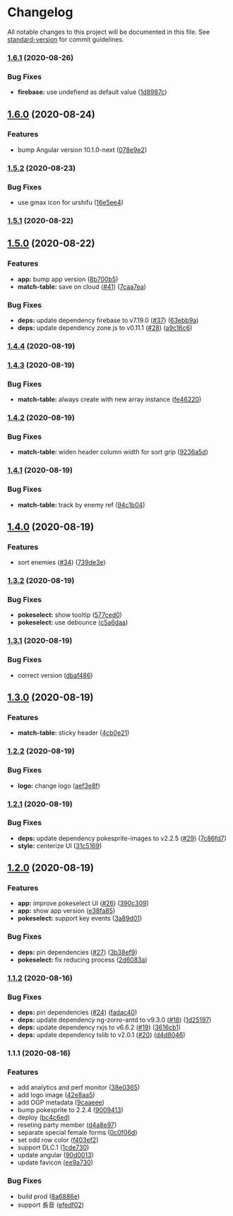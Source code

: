 # Changelog

All notable changes to this project will be documented in this file. See [standard-version](https://github.com/conventional-changelog/standard-version) for commit guidelines.

### [1.6.1](https://github.com/lacolaco/pokepartymatch/compare/v1.6.0...v1.6.1) (2020-08-26)


### Bug Fixes

* **firebase:** use undefiend as default value ([1d8987c](https://github.com/lacolaco/pokepartymatch/commit/1d8987cd72be65dba25fd5da642605a5ff03b738))

## [1.6.0](https://github.com/lacolaco/pokepartymatch/compare/v1.5.2...v1.6.0) (2020-08-24)


### Features

* bump Angular version 10.1.0-next ([078e9e2](https://github.com/lacolaco/pokepartymatch/commit/078e9e2e9ae252c81fecfdf19dd11ef83d4a101d))

### [1.5.2](https://github.com/lacolaco/pokepartymatch/compare/v1.5.1...v1.5.2) (2020-08-23)


### Bug Fixes

* use gmax icon for urshifu ([16e5ee4](https://github.com/lacolaco/pokepartymatch/commit/16e5ee4c52912c59b9bf7a35fc9d260f21a5fddd))

### [1.5.1](https://github.com/lacolaco/pokepartymatch/compare/v1.5.0...v1.5.1) (2020-08-22)

## [1.5.0](https://github.com/lacolaco/pokepartymatch/compare/v1.4.4...v1.5.0) (2020-08-22)


### Features

* **app:** bump app version ([8b700b5](https://github.com/lacolaco/pokepartymatch/commit/8b700b582b9756b00be6128598f107007fbe4b26))
* **match-table:** save on cloud ([#41](https://github.com/lacolaco/pokepartymatch/issues/41)) ([7caa7ea](https://github.com/lacolaco/pokepartymatch/commit/7caa7ea69871dcc046b129c3b4e04e9457003086))


### Bug Fixes

* **deps:** update dependency firebase to v7.19.0 ([#37](https://github.com/lacolaco/pokepartymatch/issues/37)) ([63ebb9a](https://github.com/lacolaco/pokepartymatch/commit/63ebb9a757f0c3e887a3e6ed84009d595978da97))
* **deps:** update dependency zone.js to v0.11.1 ([#28](https://github.com/lacolaco/pokepartymatch/issues/28)) ([a9c16c6](https://github.com/lacolaco/pokepartymatch/commit/a9c16c67faf3530e89baca57187c89f1989c6a33))

### [1.4.4](https://github.com/lacolaco/pokepartymatch/compare/v1.4.3...v1.4.4) (2020-08-19)

### [1.4.3](https://github.com/lacolaco/pokepartymatch/compare/v1.4.2...v1.4.3) (2020-08-19)


### Bug Fixes

* **match-table:** always create with new array instance ([fe46220](https://github.com/lacolaco/pokepartymatch/commit/fe46220b7737a3ff85ec5eddac3b4fd1bcf79712))

### [1.4.2](https://github.com/lacolaco/pokepartymatch/compare/v1.4.1...v1.4.2) (2020-08-19)


### Bug Fixes

* **match-table:** widen header column width for sort grip ([9236a5d](https://github.com/lacolaco/pokepartymatch/commit/9236a5dca6a6564cb5cffca2f95614fdb300a874))

### [1.4.1](https://github.com/lacolaco/pokepartymatch/compare/v1.4.0...v1.4.1) (2020-08-19)


### Bug Fixes

* **match-table:** track by enemy ref ([94c1b04](https://github.com/lacolaco/pokepartymatch/commit/94c1b047d42d2a2b8482218c5dfcba8d1501d7ec))

## [1.4.0](https://github.com/lacolaco/pokepartymatch/compare/v1.3.2...v1.4.0) (2020-08-19)


### Features

* sort enemies ([#34](https://github.com/lacolaco/pokepartymatch/issues/34)) ([739de3e](https://github.com/lacolaco/pokepartymatch/commit/739de3ed25bd628ef7739785f11d1f8b899b19e9))

### [1.3.2](https://github.com/lacolaco/pokepartymatch/compare/v1.3.1...v1.3.2) (2020-08-19)


### Bug Fixes

* **pokeselect:** show tooltip ([577ced0](https://github.com/lacolaco/pokepartymatch/commit/577ced071b1f996eefdd17d77c187080d6d5b046))
* **pokeselect:** use debounce ([c5a6daa](https://github.com/lacolaco/pokepartymatch/commit/c5a6daa66d35fbc6389141a294032caf07203cf0))

### [1.3.1](https://github.com/lacolaco/pokepartymatch/compare/v1.3.0...v1.3.1) (2020-08-19)


### Bug Fixes

* correct version ([dbaf486](https://github.com/lacolaco/pokepartymatch/commit/dbaf48629c67197c8da3084201bd705a81892162))

## [1.3.0](https://github.com/lacolaco/pokepartymatch/compare/v1.2.2...v1.3.0) (2020-08-19)


### Features

* **match-table:** sticky header ([4cb0e21](https://github.com/lacolaco/pokepartymatch/commit/4cb0e211a489e305584b9c9c1b7d12a5d97e6fe5))

### [1.2.2](https://github.com/lacolaco/pokepartymatch/compare/v1.2.1...v1.2.2) (2020-08-19)


### Bug Fixes

* **logo:** change logo ([aef3e8f](https://github.com/lacolaco/pokepartymatch/commit/aef3e8f0d6fb95d2ddb4e0c943defad9413aaeb2))

### [1.2.1](https://github.com/lacolaco/pokepartymatch/compare/v1.2.0...v1.2.1) (2020-08-19)


### Bug Fixes

* **deps:** update dependency pokesprite-images to v2.2.5 ([#29](https://github.com/lacolaco/pokepartymatch/issues/29)) ([7c86fd7](https://github.com/lacolaco/pokepartymatch/commit/7c86fd749154f03c552ba52432ab19f9d851d12c))
* **style:** centerize UI ([31c5169](https://github.com/lacolaco/pokepartymatch/commit/31c516921d9565697ad4eb346875e4b9ebef3592))

## [1.2.0](https://github.com/lacolaco/pokepartymatch/compare/v1.1.2...v1.2.0) (2020-08-19)


### Features

* **app:** improve pokeselect UI ([#26](https://github.com/lacolaco/pokepartymatch/issues/26)) ([390c309](https://github.com/lacolaco/pokepartymatch/commit/390c309c1c9eafe067e8380cce77bb3642195881))
* **app:** show app version ([e38fa85](https://github.com/lacolaco/pokepartymatch/commit/e38fa85853dae3476c9c29e7b99c12e450f1e231))
* **pokeselect:** support key events ([3a89d01](https://github.com/lacolaco/pokepartymatch/commit/3a89d01d06c1debc5cb760a6eeeb3fa7c921f5f5))


### Bug Fixes

* **deps:** pin dependencies ([#27](https://github.com/lacolaco/pokepartymatch/issues/27)) ([3b38ef9](https://github.com/lacolaco/pokepartymatch/commit/3b38ef97b509d747c504180f88a32f911b5b5999))
* **pokeselect:** fix reducing process ([2d6083a](https://github.com/lacolaco/pokepartymatch/commit/2d6083afeb3ffb0627c486d8f01e0a2c977eca74))

### [1.1.2](https://github.com/lacolaco/pokepartymatch/compare/v1.1.1...v1.1.2) (2020-08-16)


### Bug Fixes

* **deps:** pin dependencies ([#24](https://github.com/lacolaco/pokepartymatch/issues/24)) ([fadac40](https://github.com/lacolaco/pokepartymatch/commit/fadac40e698cced52571516b94c7300bdf396e8d))
* **deps:** update dependency ng-zorro-antd to v9.3.0 ([#18](https://github.com/lacolaco/pokepartymatch/issues/18)) ([1d25197](https://github.com/lacolaco/pokepartymatch/commit/1d2519742096e7c6ae7c271d071a3897783c99ed))
* **deps:** update dependency rxjs to v6.6.2 ([#19](https://github.com/lacolaco/pokepartymatch/issues/19)) ([3616cb1](https://github.com/lacolaco/pokepartymatch/commit/3616cb1b3abd3a00d7efe07ddc1b867196b098ba))
* **deps:** update dependency tslib to v2.0.1 ([#20](https://github.com/lacolaco/pokepartymatch/issues/20)) ([d4d8046](https://github.com/lacolaco/pokepartymatch/commit/d4d8046b7f0afa6374fd814a20141a9ad7728963))

### 1.1.1 (2020-08-16)


### Features

* add analytics and perf monitor ([38e0365](https://github.com/lacolaco/pokepartymatch/commit/38e03654d7b3b19f6c38954d8614a2ccc6794585))
* add logo image ([42e8aa5](https://github.com/lacolaco/pokepartymatch/commit/42e8aa5413f00511a2113d87114a13b20ad9e4b7))
* add OGP metadata ([9caaeee](https://github.com/lacolaco/pokepartymatch/commit/9caaeee3ddf4f8d09c58fc6a8b840c9da4a60826))
* bump pokesprite to 2.2.4 ([9009413](https://github.com/lacolaco/pokepartymatch/commit/9009413c7a45c1076528ff08c9d1aa39cfef4281))
* deploy ([bc4c6ed](https://github.com/lacolaco/pokepartymatch/commit/bc4c6ed86b390e5eaa8ac1cb0921876bac6a909f))
* reseting party member ([d4a8e97](https://github.com/lacolaco/pokepartymatch/commit/d4a8e97c207b2b7577a090ad9662a2b86510ffc3))
* separate special female forms ([0c0f06d](https://github.com/lacolaco/pokepartymatch/commit/0c0f06d3886815ffc233a25755cd73472c84b114))
* set odd row color ([f403ef2](https://github.com/lacolaco/pokepartymatch/commit/f403ef2031c43119317203a560afdeff41238b09))
* support DLC.1 ([1cde730](https://github.com/lacolaco/pokepartymatch/commit/1cde730a43df0bfa69fb248b302fd536ff98edbb))
* update angular ([90d0013](https://github.com/lacolaco/pokepartymatch/commit/90d00133e79003f043173cf350798cfca906f6f7))
* update favicon ([ee9a730](https://github.com/lacolaco/pokepartymatch/commit/ee9a73039f1d6ba4b1d104028a332a8e7b19fac7))


### Bug Fixes

* build prod ([8a6886e](https://github.com/lacolaco/pokepartymatch/commit/8a6886e9370229e47868cc74429f4e2970d8546f))
* support 長音 ([efedf02](https://github.com/lacolaco/pokepartymatch/commit/efedf02fd22ede142fcde1c418cac4aa8d6d5d1a))
